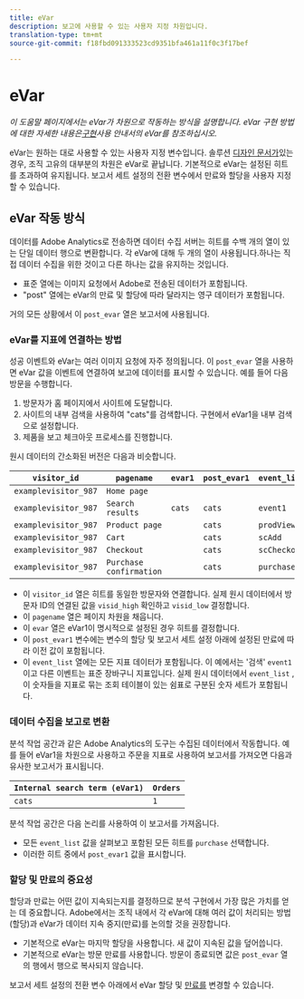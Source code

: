```yaml
---
title: eVar
description: 보고에 사용할 수 있는 사용자 지정 차원입니다.
translation-type: tm+mt
source-git-commit: f18fbd091333523cd9351bfa461a11f0c3f17bef

---
```



# eVar

*이 도움말 페이지에서는 eVar가 차원으로 작동하는 방식을 설명합니다. eVar 구현 방법에 대한 자세한 내용은[구현](/help/implement/vars/page-vars/evar.md)사용 안내서의 eVar를 참조하십시오.*

eVar는 원하는 대로 사용할 수 있는 사용자 지정 변수입니다. 솔루션 [디자인 문서가](/help/implement/prepare/solution-design.md)있는 경우, 조직 고유의 대부분의 차원은 eVar로 끝납니다. 기본적으로 eVar는 설정된 히트를 초과하여 유지됩니다. 보고서 세트 설정의 전환 변수에서 [](/help/admin/admin/conversion-var-admin/conversion-var-admin.md) 만료와 할당을 사용자 지정할 수 있습니다.

## eVar 작동 방식

데이터를 Adobe Analytics로 전송하면 데이터 수집 서버는 히트를 수백 개의 열이 있는 단일 데이터 행으로 변환합니다. 각 eVar에 대해 두 개의 열이 사용됩니다.하나는 직접 데이터 수집을 위한 것이고 다른 하나는 값을 유지하는 것입니다.

* 표준 열에는 이미지 요청에서 Adobe로 전송된 데이터가 포함됩니다.
* &quot;post&quot; 열에는 eVar의 만료 및 할당에 따라 달라지는 영구 데이터가 포함됩니다.

거의 모든 상황에서 이 `post_evar` 열은 보고서에 사용됩니다.

### eVar를 지표에 연결하는 방법

성공 이벤트와 eVar는 여러 이미지 요청에 자주 정의됩니다. 이 `post_evar` 열을 사용하면 eVar 값을 이벤트에 연결하여 보고에 데이터를 표시할 수 있습니다. 예를 들어 다음 방문을 수행합니다.

1. 방문자가 홈 페이지에서 사이트에 도달합니다.
2. 사이트의 내부 검색을 사용하여 &quot;cats&quot;를 검색합니다. 구현에서 eVar1을 내부 검색으로 설정합니다.
3. 제품을 보고 체크아웃 프로세스를 진행합니다.

원시 데이터의 간소화된 버전은 다음과 비슷합니다.

| `visitor_id` | `pagename` | `evar1` | `post_evar1` | `event_list` |
| --- | --- | --- | --- | --- |
| `examplevisitor_987` | `Home page` |  |  |  |
| `examplevisitor_987` | `Search results` | `cats` | `cats` | `event1` |
| `examplevisitor_987` | `Product page` |  | `cats` | `prodView` |
| `examplevisitor_987` | `Cart` |  | `cats` | `scAdd` |
| `examplevisitor_987` | `Checkout` |  | `cats` | `scCheckout` |
| `examplevisitor_987` | `Purchase confirmation` |  | `cats` | `purchase` |

* 이 `visitor_id` 열은 히트를 동일한 방문자와 연결합니다. 실제 원시 데이터에서 방문자 ID의 연결된 값을 `visid_high` 확인하고 `visid_low` 결정합니다.
* 이 `pagename` 열은 페이지 차원을 채웁니다.
* 이 `evar` 열은 eVar1이 명시적으로 설정된 경우 히트를 결정합니다.
* 이 `post_evar1` 변수에는 변수의 할당 및 보고서 세트 설정 아래에 설정된 만료에 따라 이전 값이 포함됩니다.
* 이 `event_list` 열에는 모든 지표 데이터가 포함됩니다. 이 예에서는 &#39;검색&#39; `event1` 이고 다른 이벤트는 표준 장바구니 지표입니다. 실제 원시 데이터에서 `event_list` , 이 숫자들을 지표로 묶는 조회 테이블이 있는 쉼표로 구분된 숫자 세트가 포함됩니다.

### 데이터 수집을 보고로 변환

분석 작업 공간과 같은 Adobe Analytics의 도구는 수집된 데이터에서 작동합니다. 예를 들어 eVar1을 차원으로 사용하고 주문을 지표로 사용하여 보고서를 가져오면 다음과 유사한 보고서가 표시됩니다.

| `Internal search term (eVar1)` | `Orders` |
| --- | --- |
| `cats` | `1` |

분석 작업 공간은 다음 논리를 사용하여 이 보고서를 가져옵니다.

* 모든 `event_list` 값을 살펴보고 포함된 모든 히트를 `purchase` 선택합니다.
* 이러한 히트 중에서 `post_evar1` 값을 표시합니다.

### 할당 및 만료의 중요성

할당과 만료는 어떤 값이 지속되는지를 결정하므로 분석 구현에서 가장 많은 가치를 얻는 데 중요합니다. Adobe에서는 조직 내에서 각 eVar에 대해 여러 값이 처리되는 방법(할당)과 eVar가 데이터 지속 중지(만료)를 논의할 것을 권장합니다.

* 기본적으로 eVar는 마지막 할당을 사용합니다. 새 값이 지속된 값을 덮어씁니다.
* 기본적으로 eVar는 방문 만료를 사용합니다. 방문이 종료되면 값은 `post_evar` 열의 행에서 행으로 복사되지 않습니다.

보고서 세트 설정의 전환 변수 아래에서 eVar 할당 및 [만료를](/help/admin/admin/conversion-var-admin/conversion-var-admin.md) 변경할 수 있습니다.
